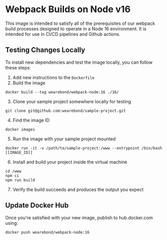 # Webpack Builds on Node v16

This image is intended to satisfy all of the prerequisites of our webpack build
processes designed to operate in a Node 16 environment. It is intended for use
in CI/CD pipelines and Github actions.

## Testing Changes Locally

To install new dependencies and test the image locally, you can follow these
steps:

1. Add new instructions to the `Dockerfile`
2. Build the image

```
docker build --tag wearebond/webpack-node:16 ./16/
```

3. Clone your sample project somewhere locally for testing

```
git clone git@github.com:wearebond/sample-project.git
```

4. Find the image ID

```
docker images
```

5. Run the image with your sample project mounted

```
docker run -it -v /path/to/sample-project:/www --entrypoint /bin/bash [[IMAGE_ID]]
```

6. Install and build your project inside the virtual machine

```
cd /www
npm ci
npm run build
```

7. Verify the build succeeds and produces the output you expect

## Update Docker Hub

Once you're satisfied with your new image, publish to hub.docker.com using:

```
docker push wearebond/webpack-node:16
```
